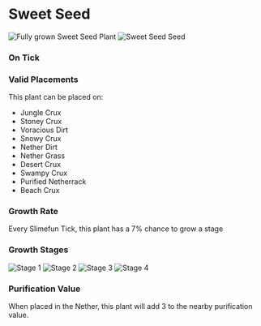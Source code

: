 # Sweet Seed

![Fully grown Sweet Seed Plant](https://mc-heads.net/head/c33817aeb0987b6588292809879b755d21d423ce3627918318df6a5599ef6047) ![Sweet Seed Seed](https://mc-heads.net/head/22be7169884ad820acaed7a717679cd0d91dcd3d6c1db81e6ac28a2bcd3534a0)

### On Tick



### Valid Placements

This plant can be placed on:

- Jungle Crux
- Stoney Crux
- Voracious Dirt
- Snowy Crux
- Nether Dirt
- Nether Grass
- Desert Crux
- Swampy Crux
- Purified Netherrack
- Beach Crux


### Growth Rate

Every Slimefun Tick, this plant has a 7% chance to grow a stage

### Growth Stages

![Stage 1](https://mc-heads.net/head/1fc19a17eda70cc1b889c5c78d3874aa85948909bd16f36e3a9b413812caf076) ![Stage 2](https://mc-heads.net/head/157bdba2e35ff3c8bc9bd6acf562e7d10f56242998082b6ba28f5a2827eb15a5) ![Stage 3](https://mc-heads.net/head/fdf619e95d6a4074829263f9713ba63072c99e03e625218bae3f06ff178cfb04) ![Stage 4](https://mc-heads.net/head/5a8a7b14c6d2f653d7460e42f87b6f27de33e182ff324100a2d1e8661d21fdc1)

### Purification Value

When placed in the Nether, this plant will add 3 to the nearby purification value.